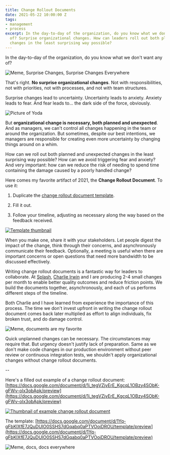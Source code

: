 ```yaml
---
title: Change Rollout Documents
date: 2021-05-22 10:00:00 Z
tags:
- management
- process
excerpt: In the day-to-day of the organization, do you know what we don't want any
  of? Surprise organizational changes. How can leaders roll out both planned and unexpected
  changes in the least surprising way possible?
---
```


In the day-to-day of the organization, do you know what we don't want any of?

![Meme, Surprise Changes, Surprise Changes Everywhere](/uploads/surprise-changes-surprise-changes-everywhere.jpeg)

That's right. **No surprise organizational changes**. Not with responsibilities, not with priorities, not with processes, and not with team structures.

Surprise changes lead to uncertainty. Uncertainty leads to anxiety. Anxiety leads to fear. And fear leads to... the dark side of the force, obviously.

![Picture of Yoda](/uploads/yoda-advice-the-fear-of-loss-is-a-path-to-the-dark-side-ca495d.jpeg)

But **organizational change is necessary, both planned and unexpected**. And as managers, we can't control all changes happening in the team or around the organization. But sometimes, despite our best intentions, we managers are responsible for creating even more uncertainty by changing things around on a whim.

How can we roll out both planned and unexpected changes in the least surprising way possible? How can we avoid triggering fear and anxiety? And very important: how can we reduce the risk of needing to spend time containing the damage caused by a poorly handled change?

Here comes my favorite artifact of 2021, the **Change Rollout Document**. To use it:

1. Duplicate the [change rollout document template](https://docs.google.com/document/d/1Yq-gFbKIXfE7JQuDUlO0SSHS7dGqabq0aPTVOojDROU/template/preview).

2. Fill it out.

3. Follow your timeline, adjusting as necessary along the way based on the feedback received.

[![Template thumbnail](/uploads/Screen%20Shot%202021-05-22%20at%2016.10.39%20copy.png)](https://docs.google.com/document/d/1Yq-gFbKIXfE7JQuDUlO0SSHS7dGqabq0aPTVOojDROU)

When you make one, share it with your stakeholders. Let people digest the impact of the change, think through their concerns, and asynchronously communicate their feedback. Optionally, a meeting is useful when there are important concerns or open questions that need more bandwidth to be discussed effectively.

Writing change rollout documents is a fantastic way for leaders to collaborate. At [Splash](https://splashthat.com/), [Charlie Irwin](https://www.linkedin.com/in/charleslrirwin/) and I are producing 2-4 small changes per month to enable better quality outcomes and reduce friction points. We build the documents together, asynchronously, and each of us performs different steps of the timeline.

Both Charlie and I have learned from experience the importance of this process. The time we don't invest upfront in writing the change rollout document comes back later multiplied as effort to align individuals, fix broken trust, and do damage control.

![Meme, documents are my favorite](/uploads/i-like-documents-documents-are-my-favorite.jpeg)

Quick unplanned changes can be necessary. The circumstances may require that. But urgency doesn't justify lack of preparation. Same as we don't make code changes in our production environment without peer review or continuous integration tests, we shouldn't apply organizational changes without change rollout documents.

--

Here's a filled out example of a change rollout document: [https://docs.google.com/document/d/1j_tegVZjvErE_KgcqL1OBzy4SObK-gFWv-olx3obApk/preview](https://docs.google.com/document/d/1j_tegVZjvErE_KgcqL1OBzy4SObK-gFWv-olx3obApk/preview)

[![Thumbnail of example change rollout document](/uploads/Screen%20Shot%202021-05-22%20at%2014.28.59%20copy.png)](https://docs.google.com/document/d/1j_tegVZjvErE_KgcqL1OBzy4SObK-gFWv-olx3obApk/preview)

The template: [https://docs.google.com/document/d/1Yq-gFbKIXfE7JQuDUlO0SSHS7dGqabq0aPTVOojDROU/template/preview](https://docs.google.com/document/d/1Yq-gFbKIXfE7JQuDUlO0SSHS7dGqabq0aPTVOojDROU/template/preview)

![Meme, docs, docs everywhere](/uploads/docs-docs-everywhere.jpeg)